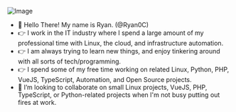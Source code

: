 ![Image](https://media.tenor.com/p5q73vRBB5sAAAAC/obiwan-hellothere.gif)
- 👋 Hello There! My name is Ryan. (@Ryan0C)
- 👉 I work in the IT industry where I spend a large amount of my professional time with Linux, the cloud, and infrastructure automation.
- 👉 I am always trying to learn new things, and enjoy tinkering around with all sorts of tech/programming.
- 👉 I spend some of my free time working on related Linux, Python, PHP, VueJS, TypeScript, Automation, and Open Source projects.
- 👀 I’m looking to collaborate on small Linux projects, VueJS, PHP, TypeScript, or Python-related projects when I'm not busy putting out fires at work.

<!---
Ryan0C/Ryan0C is a ✨ special ✨ repository because its `README.md` (this file) appears on your GitHub profile.
You can click the Preview link to take a look at your changes.
--->
